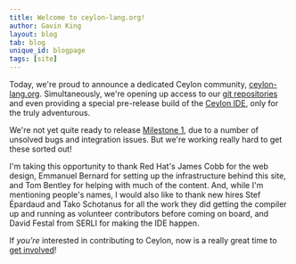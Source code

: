 ```yaml
---
title: Welcome to ceylon-lang.org!
author: Gavin King
layout: blog
tab: blog
unique_id: blogpage
tags: [site]
---
```


Today, we're proud to announce a dedicated Ceylon community, 
[ceylon-lang.org](http://ceylon-lang.org). Simultaneously,
we're opening up access to our [git repositories](/code/source/)
and even providing a special pre-release build of the 
[Ceylon IDE](/documentation/ide), only for the truly 
adventurous.

We're not yet quite ready to release 
[Milestone 1](/documentation/roadmap/), due to a number of
unsolved bugs and integration issues. But we're working really 
hard to get these sorted out!

I'm taking this opportunity to thank Red Hat's James Cobb for 
the web design, Emmanuel Bernard for setting up the 
infrastructure behind this site, and Tom Bentley for helping
with much of the content. And, while I'm mentioning people's
names, I would also like to thank new hires Stef Épardaud and 
Tako Schotanus for all the work they did getting the compiler
up and running as volunteer contributors before coming on 
board, and David Festal from SERLI for making the IDE happen.

If *you're* interested in contributing to Ceylon, now is a
really great time to [get involved](/code)!

